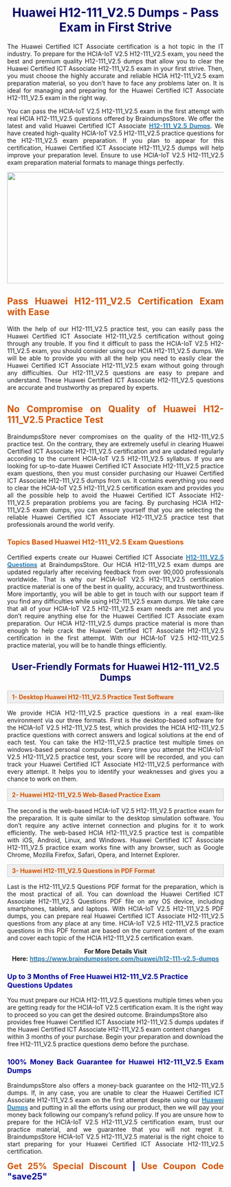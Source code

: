 <h1 style="text-align: center;"><span style="color:#000066;"><strong>Huawei H12-111_V2.5 Dumps - Pass Exam in First Strive</strong></span></h1>

<p style="text-align: justify;">The Huawei Certified ICT Associate certification is a hot topic in the IT industry. To prepare for the HCIA-IoT V2.5 H12-111_V2.5 exam, you need the best and premium quality H12-111_V2.5 dumps that allow you to clear the Huawei Certified ICT Associate H12-111_V2.5 exam in your first strive. Then, you must choose the highly accurate and reliable HCIA H12-111_V2.5 exam preparation material, so you don’t have to face any problems later on. It is ideal for managing and preparing for the Huawei Certified ICT Associate H12-111_V2.5 exam in the right way.</p>

<p style="text-align: justify;">You can pass the HCIA-IoT V2.5 H12-111_V2.5 exam in the first attempt with real HCIA H12-111_V2.5 questions offered by BraindumpsStore. We offer the latest and valid Huawei Certified ICT Associate <strong><a href="https://www.braindumpsstore.com/huawei/h12-111-v2.5-dumps"><span style="color:#2980b9;">H12-111_V2.5 Dumps</span></a></strong>. We have created high-quality HCIA-IoT V2.5 H12-111_V2.5 practice questions for the H12-111_V2.5 exam preparation. If you plan to appear for this certification, Huawei Certified ICT Associate H12-111_V2.5 dumps will help improve your preparation level. Ensure to use HCIA-IoT V2.5 H12-111_V2.5 exam preparation material formats to manage things perfectly.</p>

<p style="text-align: center;"><a href="https://www.braindumpsstore.com/huawei/h12-111-v2.5-dumps"><img alt="" src="https://i.imgur.com/eahyvNT.jpg" style="width: 700px; height: 258px;" /></a></p>

<h2 style="text-align: justify;"><span style="color:#d35400;"><strong>Pass Huawei H12-111_V2.5 Certification Exam with Ease</strong></span></h2>

<p style="text-align: justify;">With the help of our H12-111_V2.5 practice test, you can easily pass the Huawei Certified ICT Associate H12-111_V2.5 certification without going through any trouble. If you find it difficult to pass the HCIA-IoT V2.5 H12-111_V2.5 exam, you should consider using our HCIA H12-111_V2.5 dumps. We will be able to provide you with all the help you need to easily clear the Huawei Certified ICT Associate H12-111_V2.5 exam without going through any difficulties. Our H12-111_V2.5 questions are easy to prepare and understand. These Huawei Certified ICT Associate H12-111_V2.5 questions are accurate and trustworthy as prepared by experts.</p>

<h2 style="text-align: justify;"><span style="color:#d35400;"><strong>No Compromise on Quality of Huawei H12-111_V2.5 Practice Test</strong></span></h2>

<p style="text-align: justify;">BraindumpsStore never compromises on the quality of the H12-111_V2.5 practice test. On the contrary, they are extremely useful in clearing Huawei Certified ICT Associate H12-111_V2.5 certification and are updated regularly according to the current HCIA-IoT V2.5 H12-111_V2.5 syllabus. If you are looking for up-to-date Huawei Certified ICT Associate H12-111_V2.5 practice exam questions, then you must consider purchasing our Huawei Certified ICT Associate H12-111_V2.5 dumps from us. It contains everything you need to clear the HCIA-IoT V2.5 H12-111_V2.5 certification exam and provides you all the possible help to avoid the Huawei Certified ICT Associate H12-111_V2.5 preparation problems you are facing. By purchasing HCIA H12-111_V2.5 exam dumps, you can ensure yourself that you are selecting the reliable Huawei Certified ICT Associate H12-111_V2.5 practice test that professionals around the world verify.</p>

<h3 style="text-align: justify;"><strong><span style="color:#d35400;">Topics Based Huawei H12-111_V2.5 Exam Questions</span></strong></h3>

<p style="text-align: justify;">Certified experts create our Huawei Certified ICT Associate <strong><a href="https://www.braindumpsstore.com/huawei/h12-111-v2.5-dumps"><span style="color:#2980b9;">H12-111_V2.5 Questions</span></a></strong> at BraindumpsStore. Our HCIA H12-111_V2.5 exam dumps are updated regularly after receiving feedback from over 90,000 professionals worldwide. That is why our HCIA-IoT V2.5 H12-111_V2.5 certification practice material is one of the best in quality, accuracy, and trustworthiness. More importantly, you will be able to get in touch with our support team if you find any difficulties while using H12-111_V2.5 exam dumps. We take care that all of your HCIA-IoT V2.5 H12-111_V2.5 exam needs are met and you don’t require anything else for the Huawei Certified ICT Associate exam preparation. Our HCIA H12-111_V2.5 dumps practice material is more than enough to help crack the Huawei Certified ICT Associate H12-111_V2.5 certification in the first attempt. With our HCIA-IoT V2.5 H12-111_V2.5 practice material, you will be to handle things efficiently.</p>

<h2 style="text-align: center;"><strong><span style="color:#000066;">User-Friendly Formats for Huawei H12-111_V2.5 Dumps</span></strong></h2>

<div style="background:#eeeeee;border:1px solid #cccccc;padding:5px 10px;"><strong><span style="color:#d35400;">1- Desktop Huawei H12-111_V2.5 Practice Test Software</span></strong></div>

<p style="text-align: justify;">We provide HCIA H12-111_V2.5 practice questions in a real exam-like environment via our three formats. First is the desktop-based software for the HCIA-IoT V2.5 H12-111_V2.5 test, which provides the HCIA H12-111_V2.5 practice questions with correct answers and logical solutions at the end of each test. You can take the H12-111_V2.5 practice test multiple times on windows-based personal computers. Every time you attempt the HCIA-IoT V2.5 H12-111_V2.5 practice test, your score will be recorded, and you can track your Huawei Certified ICT Associate H12-111_V2.5 performance with every attempt. It helps you to identify your weaknesses and gives you a chance to work on them.</p>

<div style="background:#eeeeee;border:1px solid #cccccc;padding:5px 10px;"><strong><span style="color:#d35400;">2- Huawei H12-111_V2.5 Web-Based Practice Exam</span></strong></div>

<p style="text-align: justify;">The second is the web-based HCIA-IoT V2.5 H12-111_V2.5 practice exam for the preparation. It is quite similar to the desktop simulation software. You don’t require any active internet connection and plugins for it to work efficiently. The web-based HCIA H12-111_V2.5 practice test is compatible with iOS, Android, Linux, and Windows. Huawei Certified ICT Associate H12-111_V2.5 practice exam works fine with any browser, such as Google Chrome, Mozilla Firefox, Safari, Opera, and Internet Explorer.</p>

<div style="background:#eeeeee;border:1px solid #cccccc;padding:5px 10px;"><strong><span style="color:#d35400;">3- Huawei H12-111_V2.5 Questions in PDF Format</span></strong></div>

<p style="text-align: justify;">Last is the H12-111_V2.5 Questions PDF format for the preparation, which is the most practical of all. You can download the Huawei Certified ICT Associate H12-111_V2.5 Questions PDF file on any OS device, including smartphones, tablets, and laptops. With HCIA-IoT V2.5 H12-111_V2.5 PDF dumps, you can prepare real Huawei Certified ICT Associate H12-111_V2.5 questions from any place at any time. HCIA-IoT V2.5 H12-111_V2.5 practice questions in this PDF format are based on the current content of the exam and cover each topic of the HCIA H12-111_V2.5 certification exam.</p>

<p style="text-align: center;"><strong>For More Details Visit Here:</strong> <strong><a href="https://www.braindumpsstore.com/huawei/h12-111-v2.5-dumps"><span style="color:#2980b9;">https://www.braindumpsstore.com/huawei/h12-111-v2.5-dumps</span></a></strong></p>

<h3><strong><span style="color:#000099;">Up to 3 Months of Free Huawei H12-111_V2.5 Practice Questions Updates</span></strong></h3>

<p>You must prepare our HCIA H12-111_V2.5 questions multiple times when you are getting ready for the HCIA-IoT V2.5 certification exam. It is the right way to proceed so you can get the desired outcome. BraindumpsStore also provides free Huawei Certified ICT Associate H12-111_V2.5 dumps updates if the Huawei Certified ICT Associate H12-111_V2.5 exam content changes within 3 months of your purchase. Begin your preparation and download the free H12-111_V2.5 practice questions demo before the purchase.</p>

<h3 style="text-align: justify;"><span style="color:#000099;"><strong>100% Money Back Guarantee for Huawei H12-111_V2.5 Exam Dumps</strong></span></h3>

<p style="text-align: justify;">BraindumpsStore also offers a money-back guarantee on the H12-111_V2.5 dumps. If, in any case, you are unable to clear the Huawei Certified ICT Associate H12-111_V2.5 exam on the first attempt despite using our <strong><a href="https://www.braindumpsstore.com/huawei-dumps"><span style="color:#2980b9;">Huawei Dumps</span></a></strong> and putting in all the efforts using our product, then we will pay your money back following our company’s refund policy. If you are unsure how to prepare for the HCIA-IoT V2.5 H12-111_V2.5 certification exam, trust our practice material, and we guarantee that you will not regret it. BraindumpsStore HCIA-IoT V2.5 H12-111_V2.5 material is the right choice to start preparing for your Huawei Certified ICT Associate H12-111_V2.5 certification.</p>

<p style="text-align: justify;"><strong><span style="color:#d35400;"><span style="font-size:20px;">Get 25% Special Discount</span></span><span style="color:#c0392b;"><span style="font-size:20px;"> </span></span><span style="color:#000099;"><span style="font-size:20px;">|</span></span><span style="color:#c0392b;"><span style="font-size:20px;"> </span></span><span style="color:#d35400;"><span style="font-size:20px;">Use Coupon Code</span></span><span style="color:#c0392b;"><span style="font-size:20px;"> </span></span><span style="color:#000099;"><span style="font-size:20px;">"save25"</span></span></strong></p>

<p> </p>
